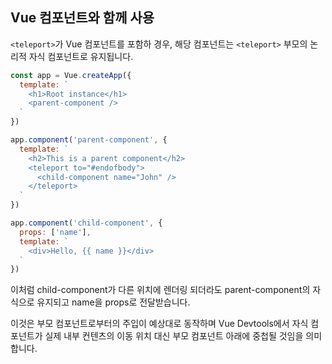 ## Vue 컴포넌트와 함께 사용

`<teleport>`가 Vue 컴포넌트를 포함하 경우, 해당 컴포넌트는 `<teleport>` 부모의 논리적 자식 컴포넌트로 유지됩니다.

```js
const app = Vue.createApp({
  template: `
    <h1>Root instance</h1>
    <parent-component />
  `
})

app.component('parent-component', {
  template: `
    <h2>This is a parent component</h2>
    <teleport to="#endofbody">
      <child-component name="John" />
    </teleport>
  `
})

app.component('child-component', {
  props: ['name'],
  template: `
    <div>Hello, {{ name }}</div>
  `
})
```

이처럼 child-component가 다른 위치에 렌더링 되더라도 parent-component의 자식으로 유지되고 name을 props로 전달받습니다.

이것은 부모 컴포넌트로부터의 주입이 예상대로 동작하며 Vue Devtools에서 자식 컴포넌트가 실제 내부 컨텐츠의 이동 위치 대신 부모 컴포넌트 아래에 중첩될 것임을 의미합니다.